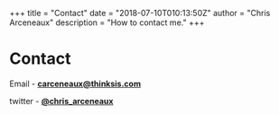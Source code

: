+++
title = "Contact"
date = "2018-07-10T010:13:50Z"
author = "Chris Arceneaux"
description = "How to contact me."
+++

# Contact

Email - **carceneaux@thinksis.com**

twitter - [**@chris_arceneaux**](https://twitter.com/chris_arceneaux)